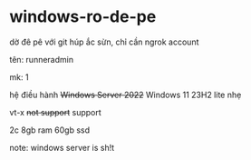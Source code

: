 # windows-ro-de-pe

dờ đê pê với git húp ắc sừn, chỉ cần ngrok account

tên: runneradmin

mk: 1

hệ điều hành ~~Windows Server 2022~~ Windows 11 23H2 lite nhẹ

vt-x ~~not support~~ support

2c 8gb ram 60gb ssd

note: windows server is sh!t
